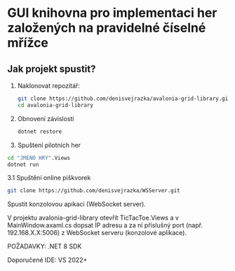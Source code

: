 # GUI knihovna pro implementaci her založených na pravidelné číselné mřížce
## Jak projekt spustit?
1. Naklonovat repozitář:
   ```bash
   git clone https://github.com/denisvejrazka/avalonia-grid-library.git
   cd avalonia-grid-library
   
2. Obnovení závislostí
   ```bash
   dotnet restore

3. Spuštení pilotních her
  ```bash
  cd "JMÉNO HRY".Views
  dotnet run
```

3.1 Spuštění online piškvorek
```bash
git clone https://github.com/denisvejrazka/WSServer.git
```
Spustit konzolovou apikaci (WebSocket server).

V projektu avalonia-grid-library otevřít TicTacToe.Views a v MainWindow.axaml.cs dopsat IP adresu a za ní příslušný port (např. 192.168.X.X:5006) z WebSocket serveru (konzolové aplikace).

POŽADAVKY: .NET 8 SDK

Doporučené IDE: VS 2022+
